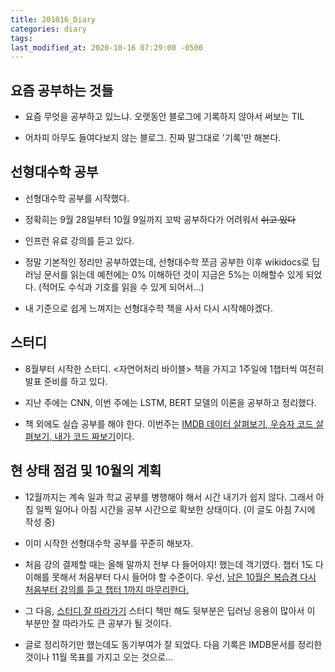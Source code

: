 ```yaml
---
title: 201016_Diary
categories: diary
tags:
last_modified_at: 2020-10-16 07:29:00 -0500
---
```


## 요즘 공부하는 것들

* 요즘 무엇을 공부하고 있느냐. 오랫동안 블로그에 기록하지 않아서 써보는 TIL

* 어차피 아무도 들여다보지 않는 블로그. 진짜 말그대로 '기록'만 해본다.

## 선형대수학 공부

* 선형대수학 공부를 시작했다.

* 정확히는 9월 28일부터 10월 9일까지 꼬박 공부하다가 어려워서 ~~쉬고 있다~~

* 인프런 유료 강의를 듣고 있다.

* 정말 기본적인 정리만 공부하였는데, 선형대수학 쪼금 공부한 이후 wikidocs로 딥러닝 문서를 읽는데 예전에는 0% 이해하던 것이 지금은 5%는 이해할수 있게 되었다. (적어도 수식과 기호를 읽을 수 있게 되어서...)

* 내 기준으로 쉽게 느껴지는 선형대수학 책을 사서 다시 시작해야겠다.

## 스터디

* 8월부터 시작한 스터디. <자연어처리 바이블> 책을 가지고 1주일에 1챕터씩 여전히 발표 준비를 하고 있다.

* 지난 주에는 CNN, 이번 주에는 LSTM, BERT 모델의 이론을 공부하고 정리했다. 

* 책 외에도 실습 공부를 해야 한다. 이번주는 <u>IMDB 데이터 살펴보기, 우승자 코드 살펴보기, 내가 코드 짜보기</u>이다.

## 현 상태 점검 및 10월의 계획

* 12월까지는 계속 일과 학교 공부를 병행해야 해서 시간 내기가 쉽지 않다. 그래서 아침 일찍 일어나 아침 시간을 공부 시간으로 확보한 상태이다. (이 글도 아침 7시에 작성 중)

* 이미 시작한 선형대수학 공부를 꾸준히 해보자.

* 처음 강의 결제할 때는 올해 말까지 전부 다 들어야지! 했는데 객기였다. 챕터 1도 다 이해를 못해서 처음부터 다시 들어야 할 수준이다. 우선, <u>남은 10월은 복습겸 다시 처음부터 강의를 듣고 챕터 1까지 마무리한다.</u>

* 그 다음, <u>스터디 잘 따라가기</u> 스터디 책만 해도 뒷부분은 딥러닝 응용이 많아서 이 부분만 잘 따라가도 큰 공부가 될 것이다.

* 글로 정리하기만 했는데도 동기부여가 잘 되었다. 다음 기록은 IMDB문서를 정리한 것이나 11월 목표를 가지고 오는 것으로...

